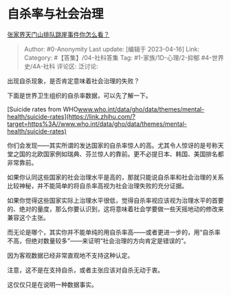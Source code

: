 # 自杀率与社会治理
[张家界天门山排队跳崖事件你怎么看？](https://www.zhihu.com/question/593980949/answer/2985205251)

> Author: #0-Anonymity
> Last update: [编辑于 2023-04-16]
> Link:
> Category: #【答集】/04-社科答集 
> Tag: #1-家族/1D-心理/2-抑郁 #4-世界史/4A-社科
> 评论区:
> 泛讨论:

出现自杀现象，是否肯定意味着社会治理的失败？

下面是世界卫生组织的自杀率数据，可以先了解一下。

[Suicide rates from WHO​www.who.int/data/gho/data/themes/mental-health/suicide-rates](https://link.zhihu.com/?target=https%3A//www.who.int/data/gho/data/themes/mental-health/suicide-rates)

你们会发现——其实所谓的发达国家的自杀率惊人的高。尤其令人惊讶的是号称天堂之国的北欧国家例如瑞典、芬兰惊人的靠前。更不必提日本、韩国、美国排名都非常靠前。

如果你认同这些国家的社会治理水平是高的，那就只能说自杀率和社会治理的关系比较神秘，并不能简单的将自杀率高视为社会治理失败的充分证据。

如果你觉得这些国家实际上治理水平很低，觉得自杀率视应该视为治理水平的首要的、绝对的量度，那么你要认识到，这将意味着社会学要做一些天摇地动的修改来兼容这个主张。

而无论是哪个，其实你并不能单纯的用自杀率高——或者更进一步的，用“自杀率不高，但绝对数量较多”——来证明“社会治理的方向肯定是错误的”。

因为客观数据已经非常直观地不支持这种认定。

注意，这不是在支持自杀，或者主张应该对自杀无动于衷。

这仅仅只是在说明一种数据事实。
